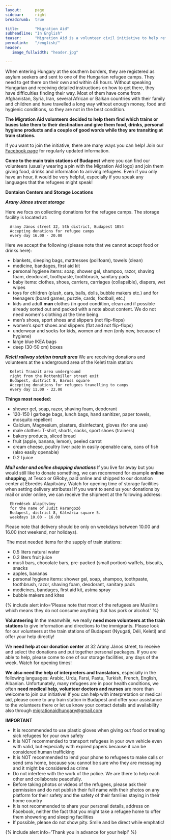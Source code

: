 ```yaml
---
layout:      page
sidebar:     right
breadcrumb:  true

title:       "Migration Aid"
subheadline: "In English"
teaser:      "Migration Aid is a volunteer civil initiative to help refugees arriving to Hungary reach their assigned refugee camps. "
permalink:   "/english/"
header:
   image_fullwidth: "header.jpg"

---
```


When entering Hungary at the southern borders, they are registered as asylum seekers and sent to one of the Hungarian refugee camps. They need to get there on their own and within 48 hours. Without speaking Hungarian and receiving detailed instructions on how to get there, they have difficulties finding their way. Most of them have come from Afghanistan, Syria, Iran, several African or Balkan countries with their family and children and have travelled a long way without enough money, food and hygienic conditions, so they are not in the best condition.

**The Migration Aid volunteers decided to help them find which trains or buses take them to their destination and give them food, drinks, personal hygiene products and a couple of good words while they are transiting at train stations.**

If you want to join the initiative, there are many ways you can help! Join our [Facebook page](https://www.facebook.com/migrationaidhungary) for regularly updated information.

**Come to the main train stations of Budapest** where you can find our volunteers (usually wearing a pin with the Migration Aid logo) and join them giving food, drinks and information to arriving refugees. Even if you only have an hour, it would be very helpful, especially if you speak any languages that the refugees might speak!

**Dontaion Centers and Storage Locations**

***Arany János street storage***

Here we focs on collecting donations for the refugee camps. The storage facility is located at:

      Arany János street 32, 5th district, Budapest 1054
      Accepting donations for refugee camps
      every day 16.00 - 20.00

<!--      
<iframe src="https://www.google.com/maps/embed?pb=!1m18!1m12!1m3!1d2695.352087543368!2d19.053386!3d47.502534!2m3!1f0!2f0!3f0!3m2!1i1024!2i768!4f13.1!3m3!1m2!1s0x4741dc14ca087bed%3A0xd29042512db8ff08!2sArany+J%C3%A1nos+u.+32%2C+Budapest%2C+1051!5e0!3m2!1sen!2shu!4v1439208024356" width="300" height="250" frameborder="0" style="border:0" allowfullscreen></iframe>
-->

Here we accept the following (please note that we cannot accept food or drinks here):

- blankets, sleeping bags, mattresses (polifoam), towels (clean) 
- medicine, bandages, first aid kit
- personal hygiene items: soap, shower gel, shampoo, razor, shaving foam, deodorant, toothpaste, toothbrush, sanitary pads
- baby items: clothes, shoes, carriers, carriages (collapsible), diapers, wet wipes 
- toys for children (plush, cars, balls, dolls, bubble makers etc.) and for teenagers (board games, puzzle, cards, football, etc.) 
- kids and adult **man** clothes (in good condition, clean and if possible already sorted out and packed with a note about content. We do not need women's clothing at the time being.
- men’s shoes, sport shoes and slippers (not flip-flops)
- women’s sport shoes and slippers (flat and not flip-flops)
- underwear and socks for kids, women and men (only new, because of hygiene)
- large blue IKEA bags
- deep (30-50 cm) boxes

***Keleti railway station tranzit area***
We are receiving donations and volunteers at the underground area of the Keleti train station:
      
      Keleti Tranzit area underground
      right from the Rottenbiller street exit
      Budapest, district 8, Baross square
      Accepting donations for refugees travelling to camps
      every day 11.00 - 22.00

<!--
<iframe src="https://www.google.com/maps/embed?pb=!1m18!1m12!1m3!1d1347.7420789986747!2d19.081605084579945!3d47.499961616993176!2m3!1f0!2f0!3f0!3m2!1i1024!2i768!4f13.1!3m3!1m2!1s0x4741dc89ed85b587%3A0x6b75c3ede804dc7a!2zQnVkYXBlc3QsIEJhcm9zcyB0w6lyaSBhbHVsasOhcsOz!5e0!3m2!1sen!2shu!4v1439208100610" width="300" height="250" frameborder="0" style="border:0" allowfullscreen></iframe>
-->
**Things most needed:**

- shower gel, soap, razor, shaving foam, deodorant
- 120-150 l garbage bags, lunch bags, hand sanitizer, paper towels, mosquito repellent
- Calcium, Magnesium, plasters, disinfectant, gloves (for one use)
- male clothes: T-shirt, shorts, socks, sport shoes (trainers)
- bakery products, sliced bread
- fruit (apple, banana, lemon), peeled carrot
- cream cheese, poultry liver pate in easily openable cans, cans of fish (also easily openable)
- 0.2 l juice 

***Mail order and online shopping donations***
If you live far away but you would still like to donate something, we can recommend for example **online shopping**, at Tesco or GRoby, paid online and shipped to our donation center at Ébredés Alapítvány. Watch for opening time of storage facilities when setting delivery attributes!
If you want to send us your donations by mail or order online, we can receive the shipment at the following address:
      
      Ébredések Alapítvány
      for the name of Judit Harangozó
      Budapest, district 8, Kálvária square 5.
      weekdays 10.00 - 16.00

Please note that delivery should be only on weekdays between 10.00 and 16.00 (not weekend, nor holidays).

 The most needed items for the supply of train stations:

- 0.5 liters natural water
- 0.2 liters fruit juice
- musli bars, chocolate bars, pre-packed (small portion) waffels, biscuits, snacks
- apples, bananas
- personal hygiene items: shower gel, soap, shampoo, toothpaste, toothbrush, razor, shaving foam, deodorant, sanitary pads
- medicines, bandages, first aid kit, astma spray
- bubble makers and kites

{% include alert info='Please note that most of the refugees are Muslims which means they do not consume anything that has pork or alcohol.' %}

**Volunteering**
In the meanwhile, we really **need more volunteers at the train stations** to give information and directions to the immigrants. Please look for our volunteers at the train stations of Budapest (Nyugati, Déli, Keleti) and offer your help directly!

We **need help at our donation center** at 32 Arany János street, to receive and select the donations and put together personal packages. If you are able to help, please come to one of our storage facilities, any days of the week. Watch for opening times!

**We also need the help of interpreters and translators**, especially in the following languages: Arabic, Urdu, Farsi, Pastu, Turkish, French, English, Albanian. Unfortunately, many refugees are in poor health conditions, we often **need medical help, volunteer doctors and nurses** are more than welcome to join our initiative! If you can help with interpretation or medical aid, please come to any train station in Budapest and offer your assistance to the volunteers there or let us know your contact details and availability also through migrationaidhungary@gmail.com

**IMPORTANT**

- It is recommended to use plastic gloves when giving out food or treating sick refugees for your own safety
- It is NOT recommended to transport refugees in your own vehicle even with valid, but especially with expired papers because it can be considered human trafficking
- It is NOT recommended to lend your phone to refugees to make calls or send sms home, because you cannot be sure who they are messaging and it might be considered as crime
- Do not interfere with the work of the police. We are there to help each other and collaborate peacefully.
- Before taking photos or videos of the refugees, please ask their permission and do not publish their full name with their photos on any platform for their safety and the safety of their families staying in their home country
- It is not recommended to share your personal details, address on Facebook, neither the fact that you might take a refugee home to offer them showering and sleeping facilities
- If possible, please do not show pity. Smile and be direct while emphatic!

{% include alert info='Thank you in advance for your help!' %}
